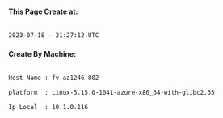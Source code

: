 
   
#### This Page Create at:

```bash

2023-07-18 - 21:27:12 UTC

```

#### Create By Machine:

```bash

Host Name : fv-az1246-802

platform  : Linux-5.15.0-1041-azure-x86_64-with-glibc2.35

Ip Local  : 10.1.0.116

```

